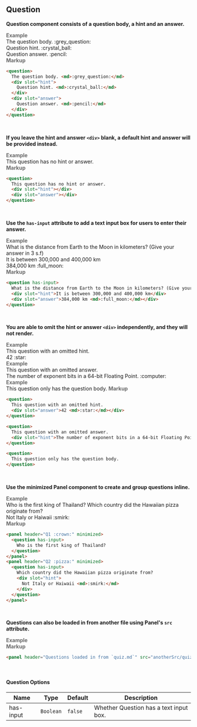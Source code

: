 ## Question

**Question component consists of a question body, a hint and an answer.**

<tip-box border-left-color="#00B0F0">
  <i style="font-style: normal; font-weight: bold; color: dimgray">Example</i><br>
  <question>
    The question body. <md>:grey_question:</md>
    <div slot="hint">
      Question hint. <md>:crystal_ball:</md>
    </div>
    <div slot="answer">
      Question answer. <md>:pencil:</md>
    </div>
  </question>
</tip-box>

<tip-box border-left-color="black">
<i style="font-style: normal; font-weight: bold; color: dimgray">Markup</i>

```html
<question>
  The question body. <md>:grey_question:</md>
  <div slot="hint">
    Question hint. <md>:crystal_ball:</md>
  </div>
  <div slot="answer">
    Question answer. <md>:pencil:</md>
  </div>
</question>
```
</tip-box>
<br>

**If you leave the hint and answer `<div>` blank, a default hint and answer will be provided instead.**

<tip-box border-left-color="#00B0F0">
  <i style="font-style: normal; font-weight: bold; color: dimgray">Example</i><br>
  <question>
    This question has no hint or answer.
    <div slot="hint"></div>
    <div slot="answer"></div>
  </question>
</tip-box>

<tip-box border-left-color="black">
<i style="font-style: normal; font-weight: bold; color: dimgray">Markup</i>

```html
<question>
  This question has no hint or answer.
  <div slot="hint"></div>
  <div slot="answer"></div>
</question>
```
</tip-box>
<br>

**Use the `has-input` attribute to add a text input box for users to enter their answer.**

<tip-box border-left-color="#00B0F0">
  <i style="font-style: normal; font-weight: bold; color: dimgray">Example</i><br>
  <question has-input>
    What is the distance from Earth to the Moon in kilometers? (Give your answer in 3 s.f)
    <div slot="hint">It is between 300,000 and 400,000 km</div>
    <div slot="answer">384,000 km <md>:full_moon:</md></div>
  </question>
</tip-box>

<tip-box border-left-color="black">
<i style="font-style: normal; font-weight: bold; color: dimgray">Markup</i>

```html
<question has-input>
  What is the distance from Earth to the Moon in kilometers? (Give your answer in 3 s.f)
  <div slot="hint">It is between 300,000 and 400,000 km</div>
  <div slot="answer">384,000 km <md>:full_moon:</md></div>
</question>
```
</tip-box>
<br>

**You are able to omit the hint or answer `<div>` independently, and they will not render.**

<tip-box border-left-color="#00B0F0">
  <i style="font-style: normal; font-weight: bold; color: dimgray">Example</i><br>
  <question>
    This question with an omitted hint.
    <div slot="answer">42 <md>:star:</md></div>
  </question>
</tip-box>

<tip-box border-left-color="#00B0F0">
  <i style="font-style: normal; font-weight: bold; color: dimgray">Example</i><br>
  <question>
    This question with an omitted answer.
    <div slot="hint">The number of exponent bits in a 64-bit Floating Point. <md>:computer:</md></div>
  </question>
</tip-box>

<tip-box border-left-color="#00B0F0">
  <i style="font-style: normal; font-weight: bold; color: dimgray">Example</i><br>
  <question>
    This question only has the question body. 
  </question>
</tip-box>

<tip-box border-left-color="black">
<i style="font-style: normal; font-weight: bold; color: dimgray">Markup</i>

```html
<question>
  This question with an omitted hint.
  <div slot="answer">42 <md>:star:</md></div>
</question>

<question>
  This question with an omitted answer.
  <div slot="hint">The number of exponent bits in a 64-bit Floating Point. <md>:computer:</md></div>
</question>

<question>
  This question only has the question body. 
</question>
```
</tip-box>
<br>

**Use the minimized Panel component to create and group questions inline.**

<tip-box border-left-color="#00B0F0">
  <i style="font-style: normal; font-weight: bold; color: dimgray">Example</i><br>
  <panel header="Q1 :crown:" minimized>
    <question has-input>
      Who is the first king of Thailand?
    </question>
  </panel>
  <panel header="Q2 :pizza:" minimized>
    <question has-input>
      Which country did the Hawaiian pizza originate from? 
      <div slot="hint">
        Not Italy or Haiwaii <md>:smirk:</md>
      </div>
    </question>
  </panel>
</tip-box>

<tip-box border-left-color="black">
<i style="font-style: normal; font-weight: bold; color: dimgray">Markup</i>

```html
<panel header="Q1 :crown:" minimized>
  <question has-input>
    Who is the first king of Thailand?
  </question>
</panel>
<panel header="Q2 :pizza:" minimized>
  <question has-input>
    Which country did the Hawaiian pizza originate from? 
    <div slot="hint">
      Not Italy or Haiwaii <md>:smirk:</md>
    </div>
  </question>
</panel>
```
</tip-box>
<br>

**Questions can also be loaded in from another file using Panel's `src` attribute.**

<tip-box border-left-color="#00B0F0">
  <i style="font-style: normal; font-weight: bold; color: dimgray">Example</i><br>
  <panel header="Questions loaded in from `quiz.md`" src="anotherSrc/quiz.md"></panel>
</tip-box>

<tip-box border-left-color="black">
<i style="font-style: normal; font-weight: bold; color: dimgray">Markup</i>

```html
<panel header="Questions loaded in from `quiz.md`" src="anotherSrc/quiz.md"></panel>
```
</tip-box>
<br>

#### Question Options
Name | Type | Default | Description
--- | --- | --- | ---
has-input | `Boolean` | `false` | Whether Question has a text input box.
